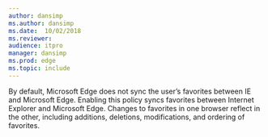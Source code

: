 ```yaml
---
author: dansimp
ms.author: dansimp
ms.date:  10/02/2018
ms.reviewer: 
audience: itpromanager: dansimp
ms.prod: edge
ms.topic: include
---
```


By default, Microsoft Edge does not sync the user’s favorites between IE and Microsoft Edge.  Enabling this policy syncs favorites between Internet Explorer and Microsoft Edge. Changes to favorites in one browser reflect in the other, including additions, deletions, modifications, and ordering of favorites. 
